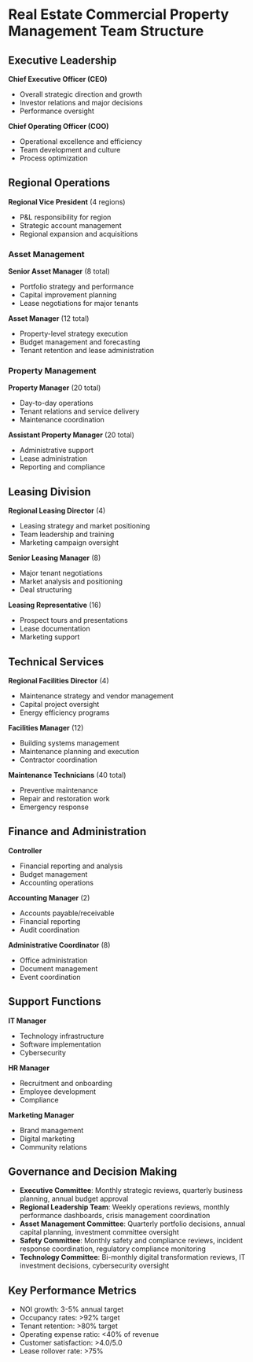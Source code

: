 # Real Estate Commercial Property Management Team Structure

## Executive Leadership
**Chief Executive Officer (CEO)**
- Overall strategic direction and growth
- Investor relations and major decisions
- Performance oversight

**Chief Operating Officer (COO)**
- Operational excellence and efficiency
- Team development and culture
- Process optimization

## Regional Operations
**Regional Vice President** (4 regions)
- P&L responsibility for region
- Strategic account management
- Regional expansion and acquisitions

### Asset Management
**Senior Asset Manager** (8 total)
- Portfolio strategy and performance
- Capital improvement planning
- Lease negotiations for major tenants

**Asset Manager** (12 total)
- Property-level strategy execution
- Budget management and forecasting
- Tenant retention and lease administration

### Property Management
**Property Manager** (20 total)
- Day-to-day operations
- Tenant relations and service delivery
- Maintenance coordination

**Assistant Property Manager** (20 total)
- Administrative support
- Lease administration
- Reporting and compliance

## Leasing Division
**Regional Leasing Director** (4)
- Leasing strategy and market positioning
- Team leadership and training
- Marketing campaign oversight

**Senior Leasing Manager** (8)
- Major tenant negotiations
- Market analysis and positioning
- Deal structuring

**Leasing Representative** (16)
- Prospect tours and presentations
- Lease documentation
- Marketing support

## Technical Services
**Regional Facilities Director** (4)
- Maintenance strategy and vendor management
- Capital project oversight
- Energy efficiency programs

**Facilities Manager** (12)
- Building systems management
- Maintenance planning and execution
- Contractor coordination

**Maintenance Technicians** (40 total)
- Preventive maintenance
- Repair and restoration work
- Emergency response

## Finance and Administration
**Controller**
- Financial reporting and analysis
- Budget management
- Accounting operations

**Accounting Manager** (2)
- Accounts payable/receivable
- Financial reporting
- Audit coordination

**Administrative Coordinator** (8)
- Office administration
- Document management
- Event coordination

## Support Functions
**IT Manager**
- Technology infrastructure
- Software implementation
- Cybersecurity

**HR Manager**
- Recruitment and onboarding
- Employee development
- Compliance

**Marketing Manager**
- Brand management
- Digital marketing
- Community relations

## Governance and Decision Making
- **Executive Committee**: Monthly strategic reviews, quarterly business planning, annual budget approval
- **Regional Leadership Team**: Weekly operations reviews, monthly performance dashboards, crisis management coordination
- **Asset Management Committee**: Quarterly portfolio decisions, annual capital planning, investment committee oversight
- **Safety Committee**: Monthly safety and compliance reviews, incident response coordination, regulatory compliance monitoring
- **Technology Committee**: Bi-monthly digital transformation reviews, IT investment decisions, cybersecurity oversight

## Key Performance Metrics
- NOI growth: 3-5% annual target
- Occupancy rates: >92% target
- Tenant retention: >80% target
- Operating expense ratio: <40% of revenue
- Customer satisfaction: >4.0/5.0
- Lease rollover rate: >75%